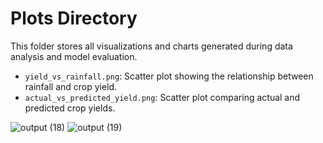 # Plots Directory
This folder stores all visualizations and charts generated during data analysis and model evaluation.
- `yield_vs_rainfall.png`: Scatter plot showing the relationship between rainfall and crop yield.
- `actual_vs_predicted_yield.png`: Scatter plot comparing actual and predicted crop yields.

![output (18)](https://github.com/user-attachments/assets/b84df768-1a2a-4d8d-971d-186d677de8cf)
![output (19)](https://github.com/user-attachments/assets/556d5eba-a357-4175-a325-55896242c6be)
